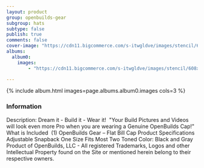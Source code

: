 ```yaml
---
layout: product
group: openbuilds-gear
subgroup: hats
subtype: false
publish: true
comments: false
cover-image: "https://cdn11.bigcommerce.com/s-itwgldve/images/stencil/608x608/products/297/2254/black_cap_s_w_2__12936.1675310603.jpg?c=2"
albums:
  album0:
    images:
        - "https://cdn11.bigcommerce.com/s-itwgldve/images/stencil/608x608/products/297/2254/black_cap_s_w_2__12936.1675310603.jpg?c=2"

---
```


{% include album.html images=page.albums.album0.images cols=3 %}

### Information

Description:
 Dream it - Build it - Wear it!  "Your Build Pictures and Videos will look even more Pro when you are wearing a Genuine OpenBuilds Cap!"  What is Included   (1) OpenBuilds Gear – Flat Bill Cap  Product Specifications  Adjustable Snapback One Size Fits Most Two Toned Color: Black and Gray Product of OpenBuilds, LLC - All registered Trademarks, Logos and other Intellectual Property found on the Site or mentioned herein belong to their respective owners.  

